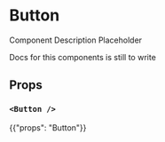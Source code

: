 # Button

<p class="description">Component Description Placeholder</p>

Docs for this components is still to write

## Props

### `<Button />`

{{"props": "Button"}}